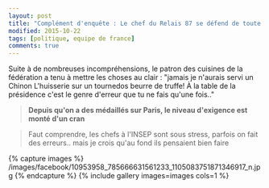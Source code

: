 ```yaml
---
layout: post
title: "Complément d'enquête : Le chef du Relais 87 se défend de toute implication dans la déception culinaire de mardi soir"
modified: 2015-10-22
tags: [politique, equipe de france]
comments: true
---
```


Suite à de nombreuses incompréhensions, le patron des cuisines de la fédération a tenu à mettre les choses au clair : "jamais je n'aurais servi un Chinon L'huisserie sur un tournedos beurre de truffe! À la table de la présidence c'est le genre d'erreur que tu ne fais qu'une fois.."


> **Depuis qu'on a des médaillés sur Paris, le niveau d'exigence est monté d'un cran**

> Faut comprendre, les chefs à l'INSEP sont sous stress, parfois on fait des erreurs.. mais je crois qu'au fond ils pensaient bien faire

{% capture images %}
/images/facebook/10953958_785666631561233_1105083751871346917_n.jpg
{% endcapture %}
{% include gallery images=images cols=1 %}
